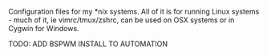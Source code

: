 Configuration files for my *nix systems. All of it is for running Linux systems - much of it, ie vimrc/tmux/zshrc, 
can be used on OSX systems or in Cygwin for Windows.

TODO: ADD BSPWM INSTALL TO AUTOMATION
